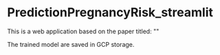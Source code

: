 # PredictionPregnancyRisk_streamlit

This is a web application based on the paper titled: ""

The trained model are saved in GCP storage.
